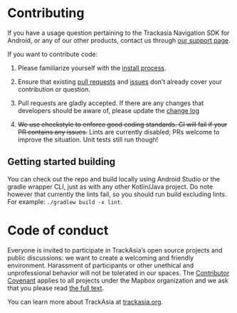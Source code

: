 # Contributing

If you have a usage question pertaining to the Trackasia Navigation SDK for Android, or any of our other products, contact us through [our support page](https://www.mapbox.com/contact/).

If you want to contribute code:

1. Please familiarize yourself with the [install process](README.md).

2. Ensure that existing [pull requests](https://github.com/track-asia/trackasia-navigation-android/pulls) and [issues](https://github.com/track-asia/trackasia-navigation-android/issues) don’t already cover your contribution or question.

3. Pull requests are gladly accepted. If there are any changes that developers should be aware of, please update the [change log](CHANGELOG.md)

4. ~~We use checkstyle to enforce good coding standards. CI will fail if your PR contains any issues.~~ Lints are currently disabled; PRs welcome to improve the situation. Unit tests still run though!

## Getting started building

You can check out the repo and build locally using Android Studio or the gradle wrapper CLI,
just as with any other Kotlin/Java project.
Do note however that currently the lints fail, so you should run build excluding lints.
For example: `./gradlew build -x lint`.

# Code of conduct

Everyone is invited to participate in TrackAsia’s open source projects and public discussions: we want to create a welcoming and friendly environment. Harassment of participants or other unethical and unprofessional behavior will not be tolerated in our spaces. The [Contributor Covenant](http://contributor-covenant.org) applies to all projects under the Mapbox organization and we ask that you please read [the full text](http://contributor-covenant.org/version/1/2/0/).

You can learn more about TrackAsia at [trackasia.org](https://trackasia.org/).
